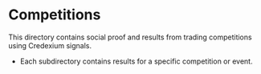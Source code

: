 # Competitions

This directory contains social proof and results from trading competitions using Credexium signals.

- Each subdirectory contains results for a specific competition or event. 